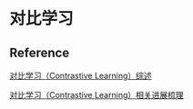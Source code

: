 # 对比学习



## Reference

[对比学习（Contrastive Learning）综述](https://zhuanlan.zhihu.com/p/346686467)

[对比学习（Contrastive Learning）相关进展梳理](https://zhuanlan.zhihu.com/p/141141365)


